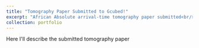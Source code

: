 ```yaml
---
title: "Tomography Paper Submitted to Gcubed!"
excerpt: "African Absolute arrival-time tomography paper submitted<br/><img src='/images/AFRP20_model_3d_plot_1.png'>"
collection: portfolio
---
```


Here I'll describe the submitted tomography paper
